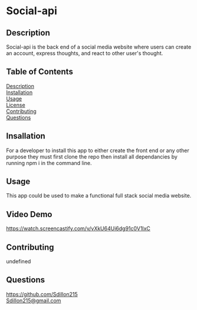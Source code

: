 # Social-api

## Description
Social-api is the back end of a social media website where users can create an account, express thoughts, and react to other user's thought.

## Table of Contents
[Description](ReadMe.md/#description)  
[Installation](ReadMe.md/#installation)  
[Usage](ReadMe.md/#usage)  
[License](ReadMe.md/#license)  
[Contributing](ReadMe.md/#contributing)  
[Questions](ReadMe.md/##questions)  

## Insallation
For a developer to install this app to either create the front end or any other purpose they must first clone the repo then install all dependancies by running npm i in the command line.

## Usage
This app could be used to make a functional full stack social media website.

## Video Demo
https://watch.screencastify.com/v/vXkU64Ui6dg91c0V1lxC

## Contributing
undefined

## Questions
https://github.com/Sdillon215   
Sdillon215@gmail.com